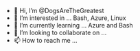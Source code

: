 - 👋 Hi, I’m @DogsAreTheGreatest
- 👀 I’m interested in ... Bash, Azure, Linux
- 🌱 I’m currently learning ... Azure and Bash
- 💞️ I’m looking to collaborate on ...
- 📫 How to reach me ... 
